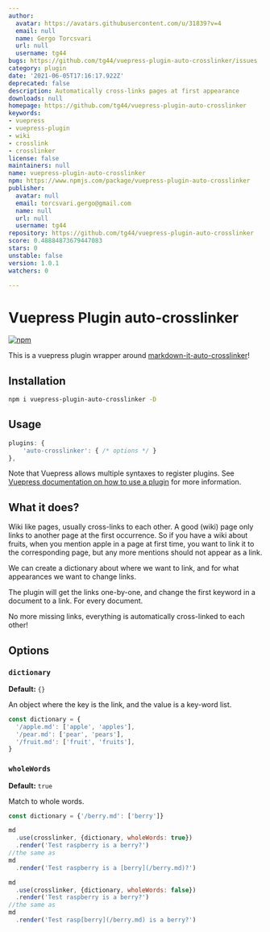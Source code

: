 ```yaml
---
author:
  avatar: https://avatars.githubusercontent.com/u/31839?v=4
  email: null
  name: Gergo Torcsvari
  url: null
  username: tg44
bugs: https://github.com/tg44/vuepress-plugin-auto-crosslinker/issues
category: plugin
date: '2021-06-05T17:16:17.922Z'
deprecated: false
description: Automatically cross-links pages at first appearance
downloads: null
homepage: https://github.com/tg44/vuepress-plugin-auto-crosslinker
keywords:
- vuepress
- vuepress-plugin
- wiki
- crosslink
- crosslinker
license: false
maintainers: null
name: vuepress-plugin-auto-crosslinker
npm: https://www.npmjs.com/package/vuepress-plugin-auto-crosslinker
publisher:
  avatar: null
  email: torcsvari.gergo@gmail.com
  name: null
  url: null
  username: tg44
repository: https://github.com/tg44/vuepress-plugin-auto-crosslinker
score: 0.48884873679447083
stars: 0
unstable: false
version: 1.0.1
watchers: 0

---
```


# Vuepress Plugin auto-crosslinker

[![npm](https://img.shields.io/npm/v/vuepress-plugin-auto-crosslinker)](https://www.npmjs.com/package/vuepress-plugin-auto-crosslinker)

This is a vuepress plugin wrapper around [markdown-it-auto-crosslinker](https://github.com/tg44/markdown-it-auto-crosslinker)!

## Installation

```bash
npm i vuepress-plugin-auto-crosslinker -D
```

## Usage

```js
plugins: {
    'auto-crosslinker': { /* options */ }
},
```

Note that Vuepress allows multiple syntaxes to register plugins. See [Vuepress documentation on how to use a plugin](https://vuepress.vuejs.org/plugin/using-a-plugin.html) for more information.

## What it does?
Wiki like pages, usually cross-links to each other.
A good (wiki) page only links to another page at the first occurrence.
So if you have a wiki about fruits, when you mention apple in a page at first time,
you want to link it to the corresponding page, but any more mentions should not appear as a link.

We can create a dictionary about where we want to link, and for what appearances we want to change links.

The plugin will get the links one-by-one, and change the first keyword in a document to a link. For every document.

No more missing links, everything is automatically cross-linked to each other!

## Options
### `dictionary`
**Default:** `{}`

An object where the key is the link, and the value is a key-word list.
```js
const dictionary = {
  '/apple.md': ['apple', 'apples'],
  '/pear.md': ['pear', 'pears'],
  '/fruit.md': ['fruit', 'fruits'],
}
```

### `wholeWords`
**Default:** `true`

Match to whole words.
```js
const dictionary = {'/berry.md': ['berry']}

md
  .use(crosslinker, {dictionary, wholeWords: true})
  .render('Test raspberry is a berry?')
//the same as 
md
  .render('Test raspberry is a [berry](/berry.md)?')

md
  .use(crosslinker, {dictionary, wholeWords: false})
  .render('Test raspberry is a berry?')
//the same as 
md
  .render('Test rasp[berry](/berry.md) is a berry?')
```
